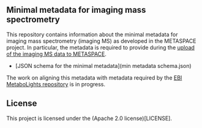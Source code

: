 ## Minimal metadata for imaging mass spectrometry

This repository contains information about the minimal metadata for imaging mass spectrometry (imaging MS) as developed in the METASPACE project. In particular, the metadata is required to provide during the [upload of the imaging MS data to METASPACE](http://upload.metaspace2020.eu/).

* [JSON schema for the minimal metadata](min metadata schema.json)

The work on aligning this metadata with metadata required by the [EBI MetaboLights repository](www.ebi.ac.uk/metabolights/) is in progress.

## License

This project is licensed under the (Apache 2.0 license)[LICENSE].
